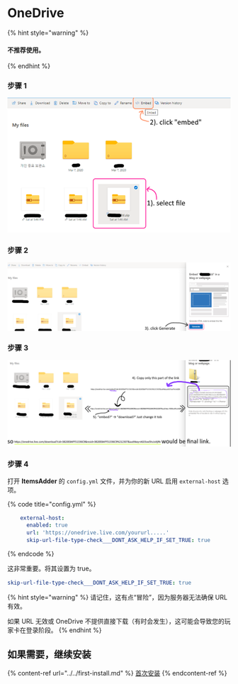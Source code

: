 # OneDrive

{% hint style="warning" %}
#### 不推荐使用。
{% endhint %}

### 步骤 1

![](<../../.gitbook/assets/image (52) (1) (1) (1) (1).png>)

### 步骤 2

![](<../../.gitbook/assets/image (43) (1) (1).png>)

### 步骤 3

![](<../../.gitbook/assets/image (53) (1) (1).png>)

### 步骤 4

打开 **ItemsAdder** 的 `config.yml` 文件，并为你的新 URL 启用 `external-host` 选项。

{% code title="config.yml" %}
```yaml
    external-host:
      enabled: true
      url: 'https://onedrive.live.com/yoururl.....'
      skip-url-file-type-check___DONT_ASK_HELP_IF_SET_TRUE: true
```
{% endcode %}

这非常重要。将其设置为 true。

```yaml
skip-url-file-type-check___DONT_ASK_HELP_IF_SET_TRUE: true
```

{% hint style="warning" %}
请记住，这有点“冒险”，因为服务器无法确保 URL 有效。

如果 URL 无效或 OneDrive 不提供直接下载（有时会发生），这可能会导致您的玩家卡在登录阶段。
{% endhint %}

## 如果需要，继续安装

{% content-ref url="../../first-install.md" %}
[首次安装](../../first-install.md)
{% endcontent-ref %}
